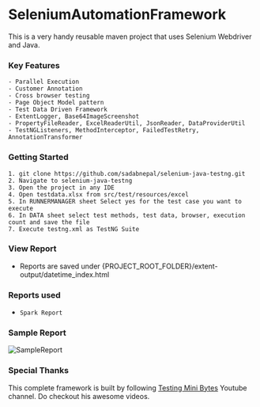 # SeleniumAutomationFramework
This is a very handy reusable maven project that uses Selenium Webdriver and Java.

### Key Features
	- Parallel Execution
	- Customer Annotation
	- Cross browser testing
	- Page Object Model pattern
	- Test Data Driven Framework
	- ExtentLogger, Base64ImageScreenshot
	- PropertyFileReader, ExcelReaderUtil, JsonReader, DataProviderUtil
	- TestNGListeners, MethodInterceptor, FailedTestRetry, AnnotationTransformer

### Getting Started
```
1. git clone https://github.com/sadabnepal/selenium-java-testng.git
2. Navigate to selenium-java-testng
3. Open the project in any IDE 
4. Open testdata.xlsx from src/test/resources/excel
5. In RUNNERMANAGER sheet Select yes for the test case you want to execute
6. In DATA sheet select test methods, test data, browser, execution count and save the file
7. Execute testng.xml as TestNG Suite
```

### View Report
- Reports are saved under {PROJECT_ROOT_FOLDER}/extent-output/datetime_index.html

### Reports used
- `Spark Report`
	
### Sample Report
![SampleReport](https://user-images.githubusercontent.com/65847528/105609364-d437b980-5dce-11eb-94be-ab5192791150.PNG)

### Special Thanks
This complete framework is built by following [Testing Mini Bytes](https://www.youtube.com/playlist?list=PL9ok7C7Yn9A_JZFMrhrgEwfqQGiuyvSkB) Youtube channel. Do checkout his awesome videos.
